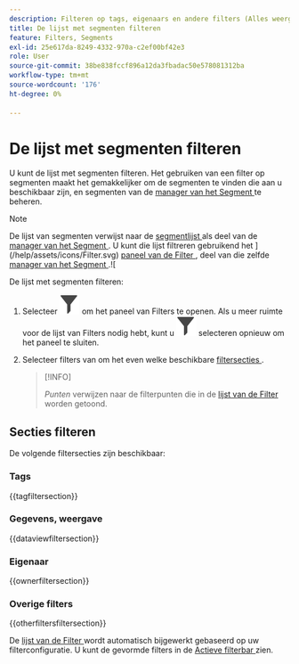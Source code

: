 ```yaml
---
description: Filteren op tags, eigenaars en andere filters (Alles weergeven, Mijne, Gedeeld met mij, Favorieten en Goedgekeurd.)
title: De lijst met segmenten filteren
feature: Filters, Segments
exl-id: 25e617da-8249-4332-970a-c2ef00bf42e3
role: User
source-git-commit: 38be838fccf896a12da3fbadac50e578081312ba
workflow-type: tm+mt
source-wordcount: '176'
ht-degree: 0%

---
```


# De lijst met segmenten filteren

U kunt de lijst met segmenten filteren. Het gebruiken van een filter op segmenten maakt het gemakkelijker om de segmenten te vinden die aan u beschikbaar zijn, en segmenten van de [ manager van het Segment ](seg-manage.md) te beheren.

>[!NOTE]
>
>De lijst van segmenten verwijst naar de [ segmentlijst ](seg-manage.md#filters-list) als deel van de [ manager van het Segment ](seg-manage.md). U kunt die lijst filtreren gebruikend het ](/help/assets/icons/Filter.svg) [ paneel van de Filter ](seg-manage.md#filter-panel), deel van die zelfde [ manager van het Segment ](seg-manage.md).![
>


De lijst met segmenten filteren:

1. Selecteer ![ Filter ](/help/assets/icons/Filter.svg) om het paneel van Filters te openen. Als u meer ruimte voor de lijst van Filters nodig hebt, kunt u ![ Filter ](/help/assets/icons/Filter.svg) selecteren opnieuw om het paneel te sluiten.
1. Selecteer filters van om het even welke beschikbare [ filtersecties ](#filter-sections).

   >[!INFO]
   >
   >*Punten* verwijzen naar de filterpunten die in de [ lijst van de Filter ](seg-manage.md#segment-list) worden getoond.
   > 

## Secties filteren

De volgende filtersecties zijn beschikbaar:

### Tags

{{tagfiltersection}}

### Gegevens, weergave

{{dataviewfiltersection}}

### Eigenaar

{{ownerfiltersection}}


### Overige filters

{{otherfiltersfiltersection}}


De [ lijst van de Filter ](seg-manage.md#segment-list) wordt automatisch bijgewerkt gebaseerd op uw filterconfiguratie. U kunt de gevormde filters in de [ Actieve filterbar ](seg-manage.md#active-filter-bar) zien.
